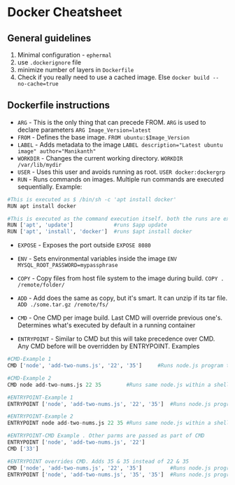 # Docker Cheatsheet

## General guidelines

1. Minimal configuration - `ephermal`
2. use `.dockerignore` file
3. minimize number of layers in `Dockerfile`
4. Check if you really need to use a cached image. Else `docker build --no-cache=true`

## Dockerfile instructions

- `ARG` - This is the only thing that can precede FROM. `ARG` is used to declare parameters `ARG Image_Version=latest`
- `FROM` - Defines the base image. `FROM ubuntu:$Image_Version`
- `LABEL` - Adds metadata to the image `LABEL description="Latest ubuntu image" author="Manikanth"`
- `WORKDIR` - Changes the current working directory. `WORKDIR /var/lib/mydir`
- `USER` - Uses this user and avoids running as root. `USER docker:dockergrp`
- `RUN` - Runs commands on images. Multiple run commands are executed sequentially. Example:
```python
#This is executed as $ /bin/sh -c 'apt install docker'
RUN apt install docker

#This is executed as the command execution itself. both the runs are executed
RUN ['apt', 'update']             #runs $app update
RUN ['apt', 'install', 'docker']  #runs $apt install docker
```
- `EXPOSE` - Exposes the port outside `EXPOSE 8080`
- `ENV` - Sets environmental variables inside the image `ENV MYSQL_ROOT_PASSWORD=mypassphrase`
- `COPY` - Copy files from host file system to the image during build. `COPY . /remote/folder/`
- `ADD` - Add does the same as copy, but it's smart. It can unzip if its tar file. `ADD ./some.tar.gz /remote/fs/`

- `CMD` - One CMD per image build. Last CMD will override previous one's. Determines what's executed by default in a running container
- `ENTRYPOINT` - Similar to CMD but this will take precedence over CMD. Any CMD before will be overridden by ENTRYPOINT. Examples

```python
#CMD-Example 1
CMD ['node', 'add-two-nums.js', '22', '35']     #Runs node.js program to add two numbers

#CMD-Example 2
CMD node add-two-nums.js 22 35        #Runs same node.js within a shell $ /bin/sh -c 'node add-two-nums.js 22 35'

#ENTRYPOINT-Example 1
ENTRYPOINT ['node', 'add-two-nums.js', '22', '35']  #Runs node.js program to add two numbers

#ENTRYPOINT-Example 2
ENTRYPOINT node add-two-nums.js 22 35 #Runs same node.js within a shell $ /bin/sh -c 'node add-two-nums.js 22 35'

#ENTRYPOINT-CMD Example . Other parms are passed as part of CMD
ENTRYPOINT ['node', 'add-two-nums.js', '22']
CMD ['33']

#ENTRYPOINT overrides CMD. Adds 35 & 35 instead of 22 & 35
CMD ['node', 'add-two-nums.js', '22', '35']         #Runs node.js program to add two numbers
ENTRYPOINT ['node', 'add-two-nums.js', '35', '35']  #Runs node.js program to add two numbers
```

